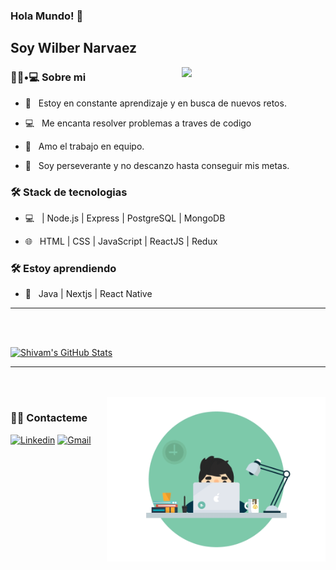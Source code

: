### Hola Mundo! 👋<h2>Soy Wilber Narvaez</h2>

<img align='right' src="https://media.giphy.com/media/M9gbBd9nbDrOTu1Mqx/giphy.gif" width="230">

<h3> 👨🏻•💻 Sobre mi </h3>



- 🤔 &nbsp; Estoy en constante aprendizaje y en busca de nuevos retos.

- 💻 &nbsp; Me encanta resolver problemas a traves de codigo

- 🧡 &nbsp; Amo el trabajo en equipo.

- 🚀 &nbsp; Soy perseverante y no descanzo hasta conseguir mis metas.



<h3>🛠 Stack de tecnologias</h3>



- 💻 &nbsp; | Node.js | Express | PostgreSQL | MongoDB

- 🌐 &nbsp; HTML | CSS | JavaScript | ReactJS | Redux 




<h3>🛠 Estoy aprendiendo</h3>

- 🔧 &nbsp; Java | Nextjs | React Native

<hr>



<br/><br/>

[![Shivam's GitHub Stats](https://github-readme-stats.vercel.app/api?username=wilbernp&show_icons=true)](https://github.com/shivam0110)
<hr>
<br/>

<br/>

<img src="https://github.com/nirala69/nirala69/blob/master/70804f7e25b11f29db904f2fa7b4cd9d.gif" width="350" align='right'>
<!-- 
![Top Langs](https://github-readme-stats.vercel.app/api/top-langs/?username=wilbernp&show_icons=true) -->

<!-- <br><br> -->



<h3> 🤝🏻 Contacteme </h3>

<!-- <p align="center"> -->

<a href="https://www.linkedin.com/in/wilber-narvaez-51bba0243/" target="_blank"> 
  <img src="https://www.vectorlogo.zone/logos/linkedin/linkedin-ar21.svg" alt="Linkedin"></a>

<!-- [go](http://stackoverflow.com){:target="_blank" rel="noopener"}

[go]("https://www.linkedin.com/in/wilber-narvaez-51bba0243/"){:target="_blank rel="noopener noreferrer"}
 -->
<a href="mailto:wilbernarvaezpetrogmail.com" target="_blank">
  <img src="https://www.vectorlogo.zone/logos/gmail/gmail-ar21.svg" alt="Gmail"></a>
<!-- </p> -->



<!-- <hr> -->
